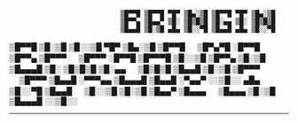                                 ▒█▀▀█ ▒█▀▀█ ▀█▀ ▒█▄░▒█ ▒█▀▀█ ▀█▀ ▒█▄░▒█
                                ▒█▀▀▄ ▒█▄▄▀ ▒█░ ▒█▒█▒█ ▒█░▄▄ ▒█░ ▒█▒█▒█
                                ▒█▄▄█ ▒█░▒█ ▄█▄ ▒█░░▀█ ▒█▄▄█ ▄█▄ ▒█░░▀█

  ▒█▀▀█ ▒█░▒█ ▒█░░▒█ ▀█▀ ▒█▄░▒█ ▒█▀▀█ 　 ▒█▀▄▀█ ░█▀▀█ ▒█▀▀▄ ▒█▀▀▀ 　 ▒█▀▀▀ ░█▀▀█ ▒█▀▀▀█ ▒█░░▒█
  ▒█▀▀▄ ▒█░▒█ ▒█▄▄▄█ ▒█░ ▒█▒█▒█ ▒█░▄▄ 　 ▒█▒█▒█ ▒█▄▄█ ▒█░▒█ ▒█▀▀▀ 　 ▒█▀▀▀ ▒█▄▄█ ░▀▀▀▄▄ ▒█▄▄▄█
  ▒█▄▄█ ░▀▄▄▀ ░░▒█░░ ▄█▄ ▒█░░▀█ ▒█▄▄█ 　 ▒█░░▒█ ▒█░▒█ ▒█▄▄▀ ▒█▄▄▄ 　 ▒█▄▄▄ ▒█░▒█ ▒█▄▄▄█ ░░▒█░░

___________________________________________________________________________________________________________
